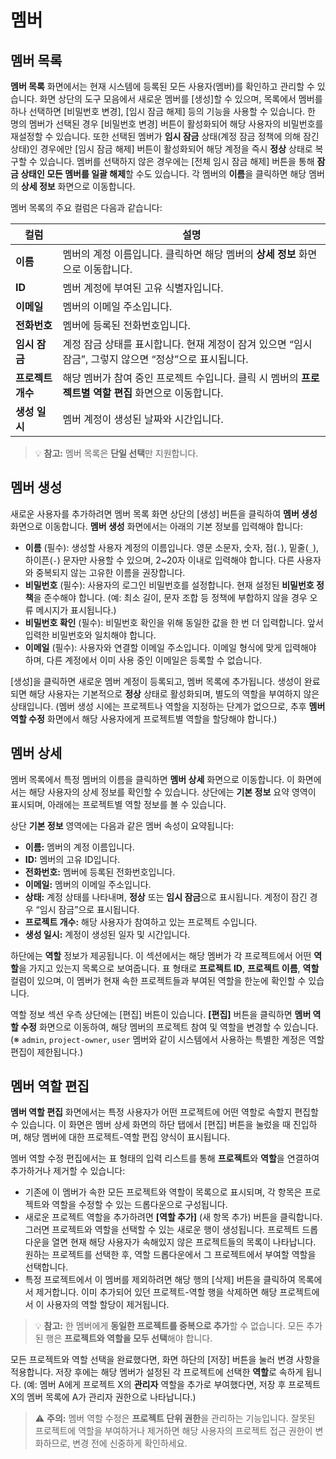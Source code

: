 # 멤버

## 멤버 목록
**멤버 목록** 화면에서는 현재 시스템에 등록된 모든 사용자(멤버)를 확인하고 관리할 수 있습니다. 화면 상단의 도구 모음에서 새로운 멤버를 [생성]할 수 있으며, 목록에서 멤버를 하나 선택하면 [비밀번호 변경], [임시 잠금 해제] 등의 기능을 사용할 수 있습니다. 한 명의 멤버가 선택된 경우 [비밀번호 변경] 버튼이 활성화되어 해당 사용자의 비밀번호를 재설정할 수 있습니다. 또한 선택된 멤버가 **임시 잠금** 상태(계정 잠금 정책에 의해 잠긴 상태)인 경우에만 [임시 잠금 해제] 버튼이 활성화되어 해당 계정을 즉시 **정상** 상태로 복구할 수 있습니다. 멤버를 선택하지 않은 경우에는 [전체 임시 잠금 해제] 버튼을 통해 **잠금 상태인 모든 멤버를 일괄 해제**할 수도 있습니다. 각 멤버의 **이름**을 클릭하면 해당 멤버의 **상세 정보** 화면으로 이동합니다.

멤버 목록의 주요 컬럼은 다음과 같습니다:

| 컬럼             | 설명                                                            |
| ---------------- | --------------------------------------------------------------- |
| **이름**         | 멤버의 계정 이름입니다. 클릭하면 해당 멤버의 **상세 정보** 화면으로 이동합니다. |
| **ID**           | 멤버 계정에 부여된 고유 식별자입니다.                             |
| **이메일**       | 멤버의 이메일 주소입니다.                                         |
| **전화번호**     | 멤버에 등록된 전화번호입니다.                                     |
| **임시 잠금**    | 계정 잠금 상태를 표시합니다. 현재 계정이 잠겨 있으면 “임시 잠금”, 그렇지 않으면 “정상”으로 표시됩니다. |
| **프로젝트 개수** | 해당 멤버가 참여 중인 프로젝트 수입니다. 클릭 시 멤버의 **프로젝트별 역할 편집** 화면으로 이동합니다. |
| **생성 일시**    | 멤버 계정이 생성된 날짜와 시간입니다.                             |

> 💡 **참고:** 멤버 목록은 **단일 선택**만 지원합니다.

## 멤버 생성
새로운 사용자를 추가하려면 멤버 목록 화면 상단의 [생성] 버튼을 클릭하여 **멤버 생성** 화면으로 이동합니다. **멤버 생성** 화면에서는 아래의 기본 정보를 입력해야 합니다:

- **이름** (필수): 생성할 사용자 계정의 이름입니다. 영문 소문자, 숫자, 점(`.`), 밑줄(`_`), 하이픈(`-`) 문자만 사용할 수 있으며, 2~20자 이내로 입력해야 합니다. 다른 사용자와 중복되지 않는 고유한 이름을 권장합니다.
- **비밀번호** (필수): 사용자의 로그인 비밀번호를 설정합니다. 현재 설정된 **비밀번호 정책**을 준수해야 합니다. (예: 최소 길이, 문자 조합 등 정책에 부합하지 않을 경우 오류 메시지가 표시됩니다.)
- **비밀번호 확인** (필수): 비밀번호 확인을 위해 동일한 값을 한 번 더 입력합니다. 앞서 입력한 비밀번호와 일치해야 합니다.
- **이메일** (필수): 사용자와 연결할 이메일 주소입니다. 이메일 형식에 맞게 입력해야 하며, 다른 계정에서 이미 사용 중인 이메일은 등록할 수 없습니다.

[생성]을 클릭하면 새로운 멤버 계정이 등록되고, 멤버 목록에 추가됩니다. 생성이 완료되면 해당 사용자는 기본적으로 **정상** 상태로 활성화되며, 별도의 역할을 부여하지 않은 상태입니다. (멤버 생성 시에는 프로젝트나 역할을 지정하는 단계가 없으므로, 추후 **멤버 역할 수정** 화면에서 해당 사용자에게 프로젝트별 역할을 할당해야 합니다.)


## 멤버 상세
멤버 목록에서 특정 멤버의 이름을 클릭하면 **멤버 상세** 화면으로 이동합니다. 이 화면에서는 해당 사용자의 상세 정보를 확인할 수 있습니다. 상단에는 **기본 정보** 요약 영역이 표시되며, 아래에는 프로젝트별 역할 정보를 볼 수 있습니다.

상단 **기본 정보** 영역에는 다음과 같은 멤버 속성이 요약됩니다:

- **이름:** 멤버의 계정 이름입니다.
- **ID:** 멤버의 고유 ID입니다.
- **전화번호:** 멤버에 등록된 전화번호입니다.
- **이메일:** 멤버의 이메일 주소입니다.
- **상태:** 계정 상태를 나타내며, **정상** 또는 **임시 잠금**으로 표시됩니다. 계정이 잠긴 경우 “임시 잠금”으로 표시됩니다.
- **프로젝트 개수:** 해당 사용자가 참여하고 있는 프로젝트 수입니다.
- **생성 일시:** 계정이 생성된 일자 및 시간입니다.

하단에는 **역할** 정보가 제공됩니다. 이 섹션에서는 해당 멤버가 각 프로젝트에서 어떤 **역할**을 가지고 있는지 목록으로 보여줍니다. 표 형태로 **프로젝트 ID**, **프로젝트 이름**, **역할** 컬럼이 있으며, 이 멤버가 현재 속한 프로젝트들과 부여된 역할을 한눈에 확인할 수 있습니다. 

역할 정보 섹션 우측 상단에는 [편집] 버튼이 있습니다. **[편집]** 버튼을 클릭하면 **멤버 역할 수정** 화면으로 이동하여, 해당 멤버의 프로젝트 참여 및 역할을 변경할 수 있습니다. (※ `admin`, `project-owner`, `user` 멤버와 같이 시스템에서 사용하는 특별한 계정은 역할 편집이 제한됩니다.)

## 멤버 역할 편집
**멤버 역할 편집** 화면에서는 특정 사용자가 어떤 프로젝트에 어떤 역할로 속할지 편집할 수 있습니다. 이 화면은 멤버 상세 화면의 하단 탭에서 [편집] 버튼을 눌렀을 때 진입하며,  해당 멤버에 대한 프로젝트-역할 편집 양식이 표시됩니다.

멤버 역할 수정 편집에서는 표 형태의 입력 리스트를 통해 **프로젝트**와 **역할**을 연결하여 추가하거나 제거할 수 있습니다:

- 기존에 이 멤버가 속한 모든 프로젝트와 역할이 목록으로 표시되며, 각 항목은 프로젝트와 역할을 수정할 수 있는 드롭다운으로 구성됩니다.
- 새로운 프로젝트 역할을 추가하려면 **[역할 추가]** (새 항목 추가) 버튼을 클릭합니다. 그러면 프로젝트와 역할을 선택할 수 있는 새로운 행이 생성됩니다. 프로젝트 드롭다운을 열면 현재 해당 사용자가 속해있지 않은 프로젝트들의 목록이 나타납니다. 원하는 프로젝트를 선택한 후, 역할 드롭다운에서 그 프로젝트에서 부여할 역할을 선택합니다.
- 특정 프로젝트에서 이 멤버를 제외하려면 해당 행의 [삭제] 버튼을 클릭하여 목록에서 제거합니다. 이미 추가되어 있던 프로젝트-역할 행을 삭제하면 해당 프로젝트에서 이 사용자의 역할 할당이 제거됩니다.

> 💡 **참고:** 한 멤버에게 **동일한 프로젝트를 중복으로 추가**할 수 없습니다.  모든 추가된 행은 **프로젝트와 역할을 모두 선택**해야 합니다.

모든 프로젝트와 역할 선택을 완료했다면, 화면 하단의 [저장] 버튼을 눌러 변경 사항을 적용합니다. 저장 후에는 해당 멤버가 설정된 각 프로젝트에 선택한 **역할**로 속하게 됩니다. (예: 멤버 A에게 프로젝트 X의 **관리자** 역할을 추가로 부여했다면, 저장 후 프로젝트 X의 멤버 목록에 A가 관리자 권한으로 나타납니다.)

> ⚠️ **주의:** 멤버 역할 수정은 **프로젝트 단위 권한**을 관리하는 기능입니다. 잘못된 프로젝트에 역할을 부여하거나 제거하면 해당 사용자의 프로젝트 접근 권한이 변화하므로, 변경 전에 신중하게 확인하세요.
